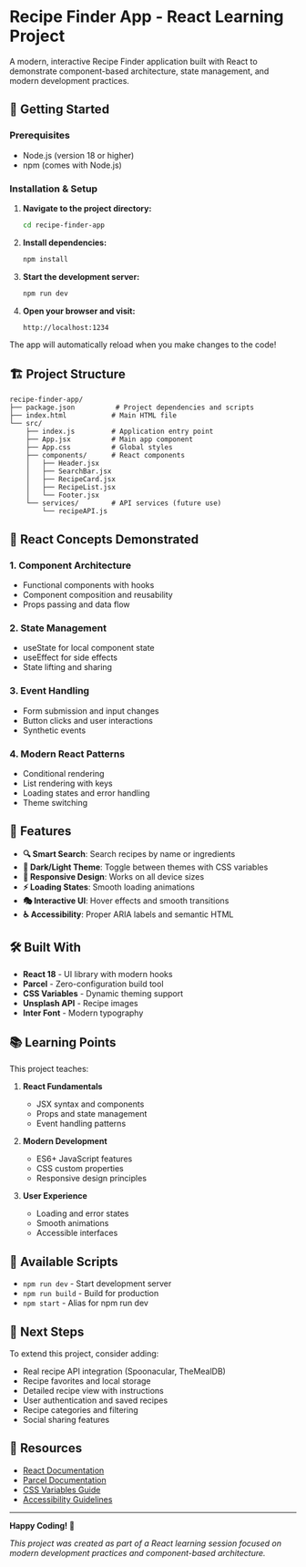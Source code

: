 # Recipe Finder App - React Learning Project

A modern, interactive Recipe Finder application built with React to demonstrate component-based architecture, state management, and modern development practices.

## 🚀 Getting Started

### Prerequisites

- Node.js (version 18 or higher)
- npm (comes with Node.js)

### Installation & Setup

1. **Navigate to the project directory:**

   ```bash
   cd recipe-finder-app
   ```

2. **Install dependencies:**

   ```bash
   npm install
   ```

3. **Start the development server:**

   ```bash
   npm run dev
   ```

4. **Open your browser and visit:**

   ```
   http://localhost:1234
   ```

The app will automatically reload when you make changes to the code!

## 🏗️ Project Structure

```
recipe-finder-app/
├── package.json          # Project dependencies and scripts
├── index.html           # Main HTML file
└── src/
    ├── index.js         # Application entry point
    ├── App.jsx          # Main app component
    ├── App.css          # Global styles
    ├── components/      # React components
    │   ├── Header.jsx
    │   ├── SearchBar.jsx
    │   ├── RecipeCard.jsx
    │   ├── RecipeList.jsx
    │   └── Footer.jsx
    └── services/        # API services (future use)
        └── recipeAPI.js
```

## 🎯 React Concepts Demonstrated

### 1. **Component Architecture**

- Functional components with hooks
- Component composition and reusability
- Props passing and data flow

### 2. **State Management**

- useState for local component state
- useEffect for side effects
- State lifting and sharing

### 3. **Event Handling**

- Form submission and input changes
- Button clicks and user interactions
- Synthetic events

### 4. **Modern React Patterns**

- Conditional rendering
- List rendering with keys
- Loading states and error handling
- Theme switching

## 🎨 Features

- **🔍 Smart Search**: Search recipes by name or ingredients
- **🌙 Dark/Light Theme**: Toggle between themes with CSS variables
- **📱 Responsive Design**: Works on all device sizes
- **⚡ Loading States**: Smooth loading animations
- **🎭 Interactive UI**: Hover effects and smooth transitions
- **♿ Accessibility**: Proper ARIA labels and semantic HTML

## 🛠️ Built With

- **React 18** - UI library with modern hooks
- **Parcel** - Zero-configuration build tool
- **CSS Variables** - Dynamic theming support
- **Unsplash API** - Recipe images
- **Inter Font** - Modern typography

## 📚 Learning Points

This project teaches:

1. **React Fundamentals**
   - JSX syntax and components
   - Props and state management
   - Event handling patterns

2. **Modern Development**
   - ES6+ JavaScript features
   - CSS custom properties
   - Responsive design principles

3. **User Experience**
   - Loading and error states
   - Smooth animations
   - Accessible interfaces

## 🔧 Available Scripts

- `npm run dev` - Start development server
- `npm run build` - Build for production
- `npm start` - Alias for npm run dev

## 🌟 Next Steps

To extend this project, consider adding:

- Real recipe API integration (Spoonacular, TheMealDB)
- Recipe favorites and local storage
- Detailed recipe view with instructions
- User authentication and saved recipes
- Recipe categories and filtering
- Social sharing features

## 📖 Resources

- [React Documentation](https://react.dev/)
- [Parcel Documentation](https://parceljs.org/)
- [CSS Variables Guide](https://developer.mozilla.org/en-US/docs/Web/CSS/Using_CSS_custom_properties)
- [Accessibility Guidelines](https://www.w3.org/WAI/WCAG21/quickref/)

---

**Happy Coding! 🚀**

*This project was created as part of a React learning session focused on modern development practices and component-based architecture.*
